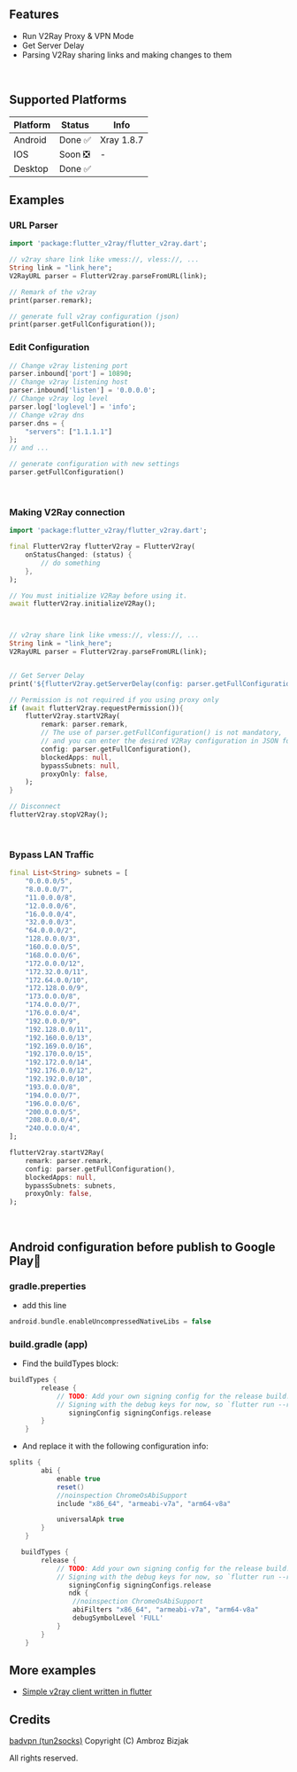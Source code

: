 ## Features
- Run V2Ray Proxy & VPN Mode
- Get Server Delay
- Parsing V2Ray sharing links and making changes to them

<br>

## Supported Platforms

| Platform  | Status    | Info |
| --------- | --------- | ---- |
| Android   | Done ✅   | Xray 1.8.7 |
| IOS       | Soon ❎   | - |
| Desktop   | Done ✅   | 

## Examples


### URL Parser

``` dart
import 'package:flutter_v2ray/flutter_v2ray.dart';

// v2ray share link like vmess://, vless://, ...
String link = "link_here";
V2RayURL parser = FlutterV2ray.parseFromURL(link);

// Remark of the v2ray
print(parser.remark);

// generate full v2ray configuration (json)
print(parser.getFullConfiguration());
```
### Edit Configuration
``` dart
// Change v2ray listening port
parser.inbound['port'] = 10890;
// Change v2ray listening host
parser.inbound['listen'] = '0.0.0.0';
// Change v2ray log level
parser.log['loglevel'] = 'info';
// Change v2ray dns
parser.dns = {
    "servers": ["1.1.1.1"]
};
// and ...

// generate configuration with new settings
parser.getFullConfiguration()
```

<br>

### Making V2Ray connection
``` dart
import 'package:flutter_v2ray/flutter_v2ray.dart';

final FlutterV2ray flutterV2ray = FlutterV2ray(
    onStatusChanged: (status) {
        // do something
    },
);

// You must initialize V2Ray before using it.
await flutterV2ray.initializeV2Ray();



// v2ray share link like vmess://, vless://, ...
String link = "link_here";
V2RayURL parser = FlutterV2ray.parseFromURL(link);


// Get Server Delay
print('${flutterV2ray.getServerDelay(config: parser.getFullConfiguration())}ms');

// Permission is not required if you using proxy only
if (await flutterV2ray.requestPermission()){
    flutterV2ray.startV2Ray(
        remark: parser.remark,
        // The use of parser.getFullConfiguration() is not mandatory,
        // and you can enter the desired V2Ray configuration in JSON format
        config: parser.getFullConfiguration(),
        blockedApps: null,
        bypassSubnets: null,
        proxyOnly: false,
    );
}

// Disconnect
flutterV2ray.stopV2Ray();
```

<br>


### Bypass LAN Traffic
```dart
final List<String> subnets = [
    "0.0.0.0/5",
    "8.0.0.0/7",
    "11.0.0.0/8",
    "12.0.0.0/6",
    "16.0.0.0/4",
    "32.0.0.0/3",
    "64.0.0.0/2",
    "128.0.0.0/3",
    "160.0.0.0/5",
    "168.0.0.0/6",
    "172.0.0.0/12",
    "172.32.0.0/11",
    "172.64.0.0/10",
    "172.128.0.0/9",
    "173.0.0.0/8",
    "174.0.0.0/7",
    "176.0.0.0/4",
    "192.0.0.0/9",
    "192.128.0.0/11",
    "192.160.0.0/13",
    "192.169.0.0/16",
    "192.170.0.0/15",
    "192.172.0.0/14",
    "192.176.0.0/12",
    "192.192.0.0/10",
    "193.0.0.0/8",
    "194.0.0.0/7",
    "196.0.0.0/6",
    "200.0.0.0/5",
    "208.0.0.0/4",
    "240.0.0.0/4",
];

flutterV2ray.startV2Ray(
    remark: parser.remark,
    config: parser.getFullConfiguration(),
    blockedApps: null,
    bypassSubnets: subnets,
    proxyOnly: false,
);
```

<br>


## Android configuration before publish to Google Play🚀
### gradle.preperties
- add this line 
```gradle
android.bundle.enableUncompressedNativeLibs = false
```

### build.gradle (app) 
- Find the buildTypes block:
```gradle
buildTypes {
        release {
            // TODO: Add your own signing config for the release build.
            // Signing with the debug keys for now, so `flutter run --release` works.
               signingConfig signingConfigs.release
        }
    }
```
- And replace it with the following configuration info:
```gradle
splits {
        abi {
            enable true
            reset()
            //noinspection ChromeOsAbiSupport
            include "x86_64", "armeabi-v7a", "arm64-v8a"

            universalApk true
        }
    }

   buildTypes {
        release {
            // TODO: Add your own signing config for the release build.
            // Signing with the debug keys for now, so `flutter run --release` works.
               signingConfig signingConfigs.release
               ndk {
                //noinspection ChromeOsAbiSupport
                abiFilters "x86_64", "armeabi-v7a", "arm64-v8a"
                debugSymbolLevel 'FULL'
            }
        }
    }
```


## More examples
- [Simple v2ray client written in flutter](https://github.com/blueboy-tm/flutter_v2ray/blob/master/example/lib/main.dart)

## Credits
[badvpn (tun2socks)](https://github.com/ambrop72/badvpn) Copyright (C) Ambroz Bizjak

All rights reserved.